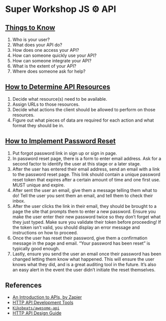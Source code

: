 # Super Workshop JS :gear: API

## [Things to Know](http://blog.getpostman.com/2016/04/25/simplifying-api-documentation-for-a-great-first-user-experience)

1. Who is your user?
2. What does your API do?
3. How does one access your API?
4. How can someone quickly use your API?
5. How can someone integrate your API?
6. What is the extent of your API?
7. Where does someone ask for help?

## [How to Determine API Resources](https://zapier.com/learn/apis/chapter-6-api-design)

1. Decide what resource(s) need to be available.
2. Assign URLs to those resources.
3. Decide what actions the client should be allowed to perform on those resources.
4. Figure out what pieces of data are required for each action and what format they should be in.

## [How to Implement Password Reset](https://stormpath.com/blog/the-pain-of-password-reset)

1. Put forgot password link in sign up or sign in page.
2. In password reset page, there is a form to enter email address. Ask for a second factor to identify the user at this stage or a later stage.
3. After the user has entered their email address, send an email with a link to the password reset page. This link should contain a unique password reset token that expires after a certain amount of time and one first use. MUST unique and expire.
4. After sent the user an email, give them a message telling them what to do! Tell the user you sent them an email, and tell them to check their inbox.
5. After the user clicks the link in their email, they should be brought to a page the site that prompts them to enter a new password. Ensure you make the user enter their new password twice so they don’t forget what they just typed. Make sure you validate their token before proceeding! If the token isn’t valid, you should display an error message and instructions on how to proceed.
6. Once the user has reset their password, give them a confirmation message in the page and email. “Your password has been reset” is typically good enough.
7. Lastly, ensure you send the user an email once their password has been changed letting them know what happened. This will ensure the user knows what they did, and is a great auditing tool in the future. It’s also an easy alert in the event the user didn’t initiate the reset themselves.

## References

- [An Introduction to APIs, by Zapier](https://zapier.com/learn/apis)
- [HTTP API Development Tools](https://github.com/yosriady/api-development-tools)
- [`Kikobeats/awesome-api`](https://github.com/Kikobeats/awesome-api)
- [HTTP API Design Guide](https://geemus.gitbooks.io/http-api-design/content/en)
